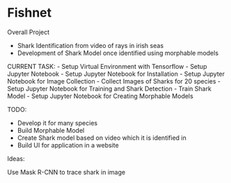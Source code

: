 # Fishnet

Overall Project
 - Shark Identification from video of rays in irish seas
 - Development of Shark Model once identified using morphable models

CURRENT TASK:
    - Setup Virtual Environment with Tensorflow
    - Setup Jupyter Notebook
    - Setup Jupyter Notebook for Installation
    - Setup Jupyter Notebook for Image Collection
    - Collect Images of Sharks for 20 species
    - Setup Jupyter Notebook for Training and Shark Detection
    - Train Shark Model
    - Setup Jupyter Notebook for Creating Morphable Models
  

TODO:
 - Develop it for many species
 - Build Morphable Model
 - Create Shark model based on video which it is identified in
 - Build UI for application in a website

Ideas:

Use Mask R-CNN to trace shark in image